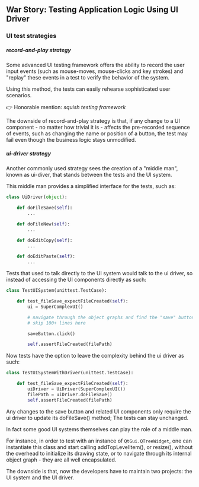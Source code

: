 War Story: Testing Application Logic Using UI Driver
----------------------------------------------------

### UI test strategies

##### record-and-play strategy

Some advanced UI testing framework offers the ability to record the user input events (such as mouse-moves, mouse-clicks and key
strokes) and "replay" these events in a test to verify the behavior of the system.

Using this method, the tests can easily rehearse sophisticated user scenarios.

:point_right: Honorable mention: *squish testing framework*

The downside of record-and-play strategy is that, if any change to a UI component - no matter how trivial it is -
 affects the pre-recorded sequence of events, such as changing the name or position of a button, the test may fail even
 though the business logic stays unmodified.

##### ui-driver strategy

Another commonly used strategy sees the creation of a "middle man", known as ui-diver, that stands between the tests
and the UI system.

This middle man provides a simplified interface for the tests, such as:

```python
class UiDriver(object):

    def doFileSave(self):
        ...

    def doFileNew(self):
        ...

    def doEditCopy(self):
        ...

    def doEditPaste(self):
        ...
```

Tests that used to talk directly to the UI system would talk to the ui driver, so instead of accessing the UI
components directly as such:

```python
class TestUISystem(unittest.TestCase):

    def test_fileSave_expectFileCreated(self):
        ui = SuperComplexUI()

        # navigate through the object graphs and find the "save" button
        # skip 100+ lines here

        saveButton.click()

        self.assertFileCreated(filePath)
```

Now tests have the option to leave the complexity behind the ui driver as such:

```python
class TestUISystemWithDriver(unittest.TestCase):

    def test_fileSave_expectFileCreated(self):
        uiDriver = UiDriver(SuperComplexUI())
        filePath = uiDriver.doFileSave()
        self.assertFileCreated(filePath)
```

Any changes to the save button and related UI components only require the ui driver to update its doFileSave() method;
 The tests can stay unchanged.

In fact some good UI systems themselves can play the role of a middle man.

For instance, in order to test with an instance of ```QtGui.QTreeWidget```, one can instantiate this class and start
calling addTopLevelItem(), or resize(), without the overhead to initialize its drawing state, or to navigate through its
  internal object graph - they are all well encapsulated.

The downside is that, now the developers have to maintain two projects: the UI system and the UI driver.
